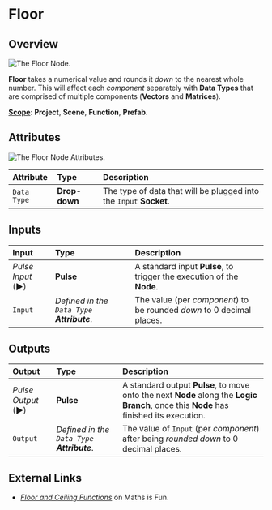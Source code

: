 # Floor

## Overview

![The Floor Node.](../../.gitbook/assets/floornode20241.png)

**Floor** takes a numerical value and rounds it _down_ to the nearest whole number. This will affect each _component_ separately with **Data Types** that are comprised of multiple components \(**Vectors** and **Matrices**\).

[**Scope**](../overview.md#scopes): **Project**, **Scene**, **Function**, **Prefab**.

## Attributes

![The Floor Node Attributes.](../../.gitbook/assets/node-floor2-attr.png)


| Attribute | Type | Description |
| :--- | :--- | :--- |
| `Data Type` | **Drop-down** | The type of data that will be plugged into the `Input` **Socket**. |

## Inputs

| Input | Type | Description |
| :--- | :--- | :--- |
| _Pulse Input_ \(►\) | **Pulse** | A standard input **Pulse**, to trigger the execution of the **Node**. |
| `Input` | _Defined in the `Data Type` **Attribute**_. | The value \(per _component_\) to be rounded _down_ to 0 decimal places. |

## Outputs

| Output | Type | Description |
| :--- | :--- | :--- |
| _Pulse Output_ \(►\) | **Pulse** | A standard output **Pulse**, to move onto the next **Node** along the **Logic Branch**, once this **Node** has finished its execution. |
| `Output` | _Defined in the `Data Type` **Attribute**_. | The value of `Input` \(per _component_\) after being _rounded down_ to 0 decimal places. |

## External Links

* [_Floor and Ceiling Functions_](https://www.mathsisfun.com/sets/function-floor-ceiling.html) on Maths is Fun.

